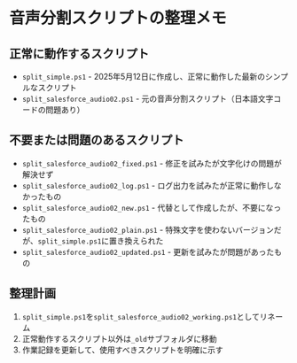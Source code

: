 # 音声分割スクリプトの整理メモ

## 正常に動作するスクリプト
- `split_simple.ps1` - 2025年5月12日に作成し、正常に動作した最新のシンプルなスクリプト
- `split_salesforce_audio02.ps1` - 元の音声分割スクリプト（日本語文字コードの問題あり）

## 不要または問題のあるスクリプト
- `split_salesforce_audio02_fixed.ps1` - 修正を試みたが文字化けの問題が解決せず
- `split_salesforce_audio02_log.ps1` - ログ出力を試みたが正常に動作しなかったもの
- `split_salesforce_audio02_new.ps1` - 代替として作成したが、不要になったもの
- `split_salesforce_audio02_plain.ps1` - 特殊文字を使わないバージョンだが、`split_simple.ps1`に置き換えられた
- `split_salesforce_audio02_updated.ps1` - 更新を試みたが問題があったもの

## 整理計画
1. `split_simple.ps1`を`split_salesforce_audio02_working.ps1`としてリネーム
2. 正常動作するスクリプト以外は`_old`サブフォルダに移動
3. 作業記録を更新して、使用すべきスクリプトを明確に示す
